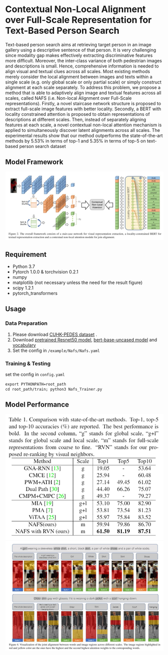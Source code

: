# Contextual Non-Local Alignment over Full-Scale Representation for Text-Based Person Search

Text-based person search aims at retrieving target person in an image gallery using a descriptive sentence of that person. It is very challenging since modality gap makes effectively extracting discriminative features more difficult. Moreover, the inter-class variance of both pedestrian images and descriptions is small. Hence, comprehensive information is needed to align visual and textual clues across all scales. Most existing methods merely consider the local alignment between images and texts within a single scale (e.g. only global scale or only partial scale) or simply construct alignment at each scale separately. To address this problem, we propose a method that is able to adaptively align image and textual features across
all scales, called NAFS (i.e. Non-local Alignment over Full-Scale representations). Firstly, a novel staircase network structure is proposed to extract full-scale image features with better locality. Secondly, a BERT with locality constrained attention is proposed to obtain representations of descriptions at different scales. Then, instead of separately aligning features at each scale, a novel contextual non-local attention mechanism is applied to simultaneously discover latent alignments across all scales. The experimental results show that our method outperforms the state-of-the-art methods by 5.53% in terms of top-1 and 5.35% in terms of top-5 on text-based person search dataset

## Model Framework

![Framework](figures/framework.JPG)

## Requirement
* Python 3.7
* Pytorch 1.0.0 & torchvision 0.2.1
* numpy
* matplotlib (not necessary unless the need for the result figure)  
* scipy 1.2.1 
* pytorch_transformers
## Usage

### Data Preparation

1. Please download [CUHK-PEDES dataset](https://github.com/ShuangLI59/Person-Search-with-Natural-Language-Description) .
3. Download [pretrained Resnet50 model](https://download.pytorch.org/models/resnet50-19c8e357.pth),  [bert-base-uncased model](https://s3.amazonaws.com/models.huggingface.co/bert/bert-base-uncased.tar.gz) and [vocabulary](https://s3.amazonaws.com/models.huggingface.co/bert/bert-base-uncased-vocab.txt)
3. Set the config in `/example/Nafs/Nafs.yaml`

### Training & Testing

set the config in `config.yaml`

```
export PYTHONPATH=root_path
cd root_path/train; python3 Nafs_Trainer.py
```

## Model Performance

![Performance0](figures/table1.JPG)
![Performance0](figures/figure4.JPG)